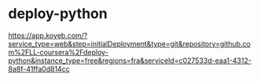 # deploy-python

https://app.koyeb.com/?service_type=web&step=initialDeployment&type=git&repository=github.com%2FLL-coursera%2Fdeploy-python&instance_type=free&regions=fra&serviceId=c027533d-eaa1-4312-8a8f-41ffa0d814cc
